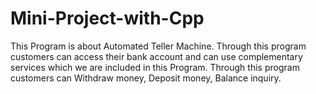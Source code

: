 # Mini-Project-with-Cpp
This Program is about Automated Teller Machine. Through this program customers can access their bank account and can use complementary services which we are included in this Program. Through this program customers can Withdraw money, Deposit money, Balance inquiry.



